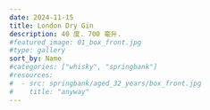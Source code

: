 ```yaml
---
date: 2024-11-15
title: London Dry Gin
description: 40 度. 700 毫升.
#featured_image: 01_box_front.jpg
#type: gallery
sort_by: Name
#categories: ["whisky", "springbank"]
#resources:
#  - src: springbank/aged_32_years/box_front.jpg
#    title: "anyway"
---
```

